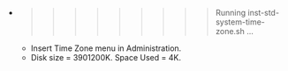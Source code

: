 * >>>>>>>>> Running inst-std-system-time-zone.sh ...
  * Insert Time Zone menu in Administration.
  * Disk size = 3901200K. Space Used = 4K.
